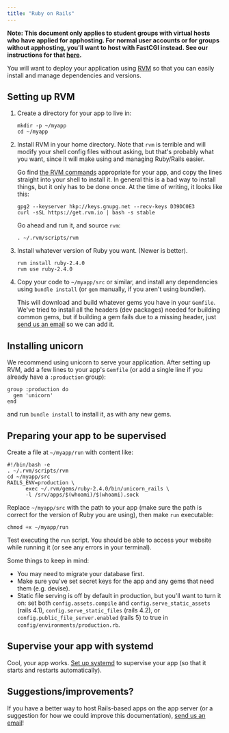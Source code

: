 ```yaml
---
title: "Ruby on Rails"
---
```


**Note: This document only applies to student groups with virtual hosts who
have applied for apphosting. For normal user accounts or for groups without
apphosting, you'll want to host with FastCGI instead. See our instructions for
that [here](/docs/services/web/rails).**

You will want to deploy your application using [RVM][rvm] so that you can easily
install and manage dependencies and versions.

## Setting up RVM

1. Create a directory for your app to live in:

       mkdir -p ~/myapp
       cd ~/myapp

2. Install RVM in your home directory. Note that `rvm` is terrible and will
   modify your shell config files without asking, but that's probably what you
   want, since it will make using and managing Ruby/Rails easier.

   Go find [the RVM commands][rvm] appropriate for your app, and copy the
   lines straight into your shell to install it. In general this is a bad way
   to install things, but it only has to be done once. At the time of writing,
   it looks like this:

       gpg2 --keyserver hkp://keys.gnupg.net --recv-keys D39DC0E3
       curl -sSL https://get.rvm.io | bash -s stable

   Go ahead and run it, and source `rvm`:

       . ~/.rvm/scripts/rvm

3. Install whatever version of Ruby you want. (Newer is better).

       rvm install ruby-2.4.0
       rvm use ruby-2.4.0

4. Copy your code to `~/myapp/src` or similar, and install any dependencies
   using `bundle install` (or `gem` manually, if you aren't using bundler).

   This will download and build whatever gems you have in your `Gemfile`. We've
   tried to install all the headers (dev packages) needed for building common
   gems, but if building a gem fails due to a missing header, just [send us an email](/docs/contact) so we can add it.

## Installing unicorn

We recommend using unicorn to serve your application. After setting up RVM, add
a few lines to your app's `Gemfile` (or add a single line if you already have a
`:production` group):

    group :production do
      gem 'unicorn'
    end

and run `bundle install` to install it, as with any new gems.

## Preparing your app to be supervised

Create a file at `~/myapp/run` with content like:

    #!/bin/bash -e
    . ~/.rvm/scripts/rvm
    cd ~/myapp/src
    RAILS_ENV=production \
          exec ~/.rvm/gems/ruby-2.4.0/bin/unicorn_rails \
          -l /srv/apps/$(whoami)/$(whoami).sock

Replace `~/myapp/src` with the path to your app (make sure the path is
correct for the version of Ruby you are using), then make `run` executable:

    chmod +x ~/myapp/run

Test executing the `run` script. You should be able to access your website while
running it (or see any errors in your terminal).

Some things to keep in mind:

* You may need to migrate your database first.
* Make sure you've set secret keys for the app and any gems that need them
  (e.g. devise).
* Static file serving is off by default in production, but you'll want to turn
  it on: set both `config.assets.compile` and `config.serve_static_assets`
  (rails 4.1), `config.serve_static_files` (rails 4.2), or
  `config.public_file_server.enabled` (rails 5) to true in
  `config/environments/production.rb`.

## Supervise your app with systemd

Cool, your app works. [Set up systemd](/docs/services/webapps#supervise) to
supervise your app (so that it starts and restarts automatically).

## Suggestions/improvements?

If you have a better way to host Rails-based apps on the app server (or a
suggestion for how we could improve this documentation), [send us an email](/docs/contact)!

[rvm]: https://rvm.io/
